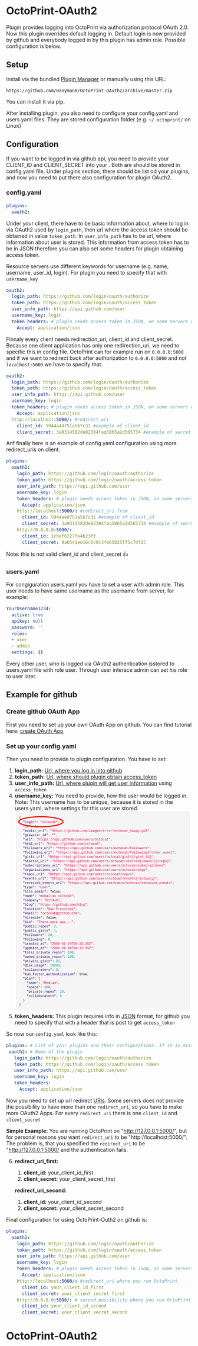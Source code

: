 # OctoPrint-OAuth2

Plugin provides logging into OctoPrint via authorization protocol OAuth 2.0. Now this plugin overrides default logging in.
Default login is now provided by github and everybody logged in by this plugin has admin role. Possible configuration is below. 

## Setup

Install via the bundled [Plugin Manager](http://docs.octoprint.org/en/master/bundledplugins/pluginmanager.html)
or manually using this URL:

    https://github.com/Hanyman8/OctoPrint-OAuth2/archive/master.zip

You can install it via pip.

After installing plugin, you also need to configure your config.yaml and users.yaml
files. They are stored configuration folder (e.g. `~/.octoprint/` on Linux)`

## Configuration

If you want to be logged in via github api, you need to provide your
CLIENT_ID and CLIENT_SECRET into your .
Both are should be stored in config.yaml file. Under plugins section,
there should be list od your plugins, and now you need to put there
also configuration for plugin OAuth2.

### config.yaml

```yaml
plugins:
  oauth2:
```

Under your client, there have to be basic information about,
where to log in via OAuth2 used by `login_path`, then url where
the access token should be obtained in value `token_path`.  In `user_info_path`
has to be url, where information about user is stored. This information
from access token has to be in JSON therefore you can also set some headers for
plugin obtaining access token.

Resource servers use different keywords for username (e.g. name, username, user_id, login).
For plugin you need to specify that with `username_key`

```yaml
oauth2:
  login_path: https://github.com/login/oauth/authorize
  token_path: https://github.com/login/oauth/access_token
  user_info_path: https://api.github.com/user
  username_key: login
  token_headers: # plugin needs access token in JSON, on some servers we need to configure it.
    Accept: application/json
```
Finnaly every client needs redirection_uri, client_id and client_secret.
Because one client application has only one redirection_uri, we need to specific
this in config file. OctoPrint can for example run on `0.0.0.0:5000` and
if we want to redirect back after authorization to `0.0.0.0:5000` and
not `localhost:5000` we have to specify that.

```yaml
oauth2:
  login_path: https://github.com/login/oauth/authorize
  token_path: https://github.com/login/oauth/access_token
  user_info_path: https://api.github.com/user
  username_key: login
  token_headers: # plugin needs access token in JSON, on some servers we need to configure it.
    Accept: application/json
  http://localhost:5000/: #redirect_uri
    client_id: 5944a4d751a567c31 #example of client_id
    client_secret: 3a9314582de82304faq5865a2d565734 #example of secret
```

Anf finally here is an example of config.yaml configuration using more redirect_uris
on client.
```yaml
plugins:
  oauth2:
    login_path: https://github.com/login/oauth/authorize
    token_path: https://github.com/login/oauth/access_token
    user_info_path: https://api.github.com/user
    username_key: login
    token_headers: # plugin needs access token in JSON, on some servers we need to configure it.
      Accept: application/json
    http://localhost:5000/: #redirect_uri from
      client_id: 5944a4d751a567c31 #example of client_id
      client_secret: 3a9314582de82304faq5865a2d565734 #example of secret
    http://0.0.0.0:5000/:
      client_id: 1cbef6227fa4b23ff
      client_secret: 9a6541ee16c6c0c3fe65825ff5c7df25
```
Note: this is not valid client_id and client_secret :+1:

### users.yaml

For congiguration users.yaml you have to set a user with admin role.
This user needs to have same username as the username from server, for example:
```yaml 
YourUsername1234:
  active: true
  apikey: null
  password: ''
  roles:
  - user
  - admin
  settings: {}
```
Every other user, who is logged via OAuth2 authentication isstored to users.yaml
file with role user. Through user interace admin can set his role to user later.

## Example for github
### Create github OAuth App
First you need to set up your own OAuth App on github.
You can find tutorial here: [create OAuth App](https://developer.github.com/apps/building-oauth-apps/creating-an-oauth-app/) 

### Set up your config.yaml
Then you need to provide to plugin configuration. You have to set:
 1. **login_path:** [Url, where you log in into github](https://developer.github.com/apps/building-oauth-apps/authorization-options-for-oauth-apps/#1-users-are-redirected-to-request-their-github-identity)
 2. **token_path:** [Url, where should plugin obtain access_token](https://developer.github.com/apps/building-oauth-apps/authorization-options-for-oauth-apps/#2-users-are-redirected-back-to-your-site-by-github)
 3. **user_info_path:** [Url, where plugin will get user information](https://developer.github.com/apps/building-oauth-apps/authorization-options-for-oauth-apps/#3-use-the-access-token-to-access-the-api) using `access_token`
 4. **username_key:** You need to provide, how the user would be logged in. Note: This username has to be unique,
 because it is stored in the users.yaml, where settings for this user are stored.
 ![User login name](user_info_github.png)
 5. **token_headers:** This plugin requires info in [JSON](https://en.wikipedia.org/wiki/JSON) format,
 for github you need to specify that with a header that is post to get `access_token`
 
 So now our `config.yaml` look like this:
 ```yaml
plugins: # List of your plugins and their configurations. If it is missing, add it too   
  oauth2: # Name of the plugin
    login_path: https://github.com/login/oauth/authorize
    token_path: https://github.com/login/oauth/access_token
    user_info_path: https://api.github.com/user
    username_key: login
    token_headers:
      Accept: application/json
```
Now you need to set up url redirect [URIs](https://en.wikipedia.org/wiki/Uniform_Resource_Identifier). Some servers does not 
provide the possibility to have more than one `redirect_uri`, so you have to
make more OAuth2 Apps. For every `redirect_uri` there is one `client_id` and `client_secret`

**Simple Example:** You are running OctoPrint on "http://127.0.0.1:5000/", but
for personal reasons you want `redirect_uri` to be "http://localhost:5000/".
The problem is, that you specified the `redirect_uri` to be "http://127.0.0.1:5000/
 and the authentication fails.

 6. **redirect_uri_first:**
    1. **client_id:** your_client_id_first
    2. **client_secret:** your_client_secret_first
    
    **redirect_uri_second:**
    1. **client_id:** your_client_id_second
    2. **client_secret:** your_client_secret_second

Final configuration for using OctoPrint-Outh2 on github is:
```yaml
plugins:
  oauth2:
    login_path: https://github.com/login/oauth/authorize
    token_path: https://github.com/login/oauth/access_token
    user_info_path: https://api.github.com/user
    username_key: login
    token_headers: # plugin needs access token in JSON, on some servers we need to configure it.
      Accept: application/json
    http://localhost:5000/: #redirect_uri where you run OctoPrint
      client_id: your_client_id_first 
      client_secret: your_client_secret_first 
    http://0.0.0.0:5000/: # second possibility where you run OctoPrint with different client_id and client_secret
      client_id: your_client_id_second
      client_secret: your_client_secret_second
```

# OctoPrint-OAuth2
